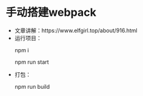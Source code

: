 # 手动搭建webpack
<ul>
  <li><a hrhttps://www.elfgirl.top/about/916.html">文章讲解：https://www.elfgirl.top/about/916.html </a></li>   
  <li>运行项目：
    <p>npm i </p>
    <p>npm run start </p>
  </li>   
  <li>打包：
    <p> npm run build  </p>
  </li>
</ul>
